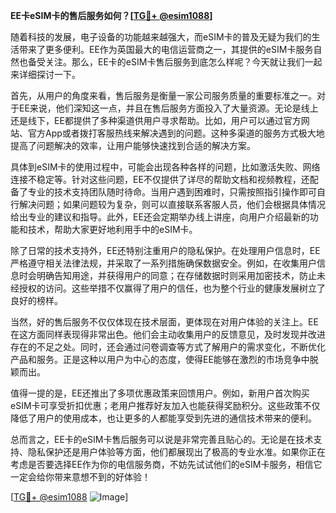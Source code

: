 **EE卡eSIM卡的售后服务如何？[[TG💪+ @esim1088](https://t.me/s/esim1088)]**

随着科技的发展，电子设备的功能越来越强大，而eSIM卡的普及无疑为我们的生活带来了更多便利。EE作为英国最大的电信运营商之一，其提供的eSIM卡服务自然也备受关注。那么，EE卡的eSIM卡售后服务到底怎么样呢？今天就让我们一起来详细探讨一下。

首先，从用户的角度来看，售后服务是衡量一家公司服务质量的重要标准之一。对于EE来说，他们深知这一点，并且在售后服务方面投入了大量资源。无论是线上还是线下，EE都提供了多种渠道供用户寻求帮助。比如，用户可以通过官方网站、官方App或者拨打客服热线来解决遇到的问题。这种多渠道的服务方式极大地提高了问题解决的效率，让用户能够快速找到合适的解决方案。

具体到eSIM卡的使用过程中，可能会出现各种各样的问题，比如激活失败、网络连接不稳定等。针对这些问题，EE不仅提供了详尽的帮助文档和视频教程，还配备了专业的技术支持团队随时待命。当用户遇到困难时，只需按照指引操作即可自行解决问题；如果问题较为复杂，则可以直接联系客服人员，他们会根据具体情况给出专业的建议和指导。此外，EE还会定期举办线上讲座，向用户介绍最新的功能和技术，帮助大家更好地利用手中的eSIM卡。

除了日常的技术支持外，EE还特别注重用户的隐私保护。在处理用户信息时，EE严格遵守相关法律法规，并采取了一系列措施确保数据安全。例如，在收集用户信息时会明确告知用途，并获得用户的同意；在存储数据时则采用加密技术，防止未经授权的访问。这些举措不仅赢得了用户的信任，也为整个行业的健康发展树立了良好的榜样。

当然，好的售后服务不仅仅体现在技术层面，更体现在对用户体验的关注上。EE在这方面同样表现得非常出色。他们会主动收集用户的反馈意见，及时发现并改进存在的不足之处。同时，还会通过问卷调查等方式了解用户的需求变化，不断优化产品和服务。正是这种以用户为中心的态度，使得EE能够在激烈的市场竞争中脱颖而出。

值得一提的是，EE还推出了多项优惠政策来回馈用户。例如，新用户首次购买eSIM卡可享受折扣优惠；老用户推荐好友加入也能获得奖励积分。这些政策不仅降低了用户的使用成本，也让更多的人都能享受到先进的通信技术带来的便利。

总而言之，EE卡的eSIM卡售后服务可以说是非常完善且贴心的。无论是在技术支持、隐私保护还是用户体验等方面，他们都展现出了极高的专业水准。如果你正在考虑是否要选择EE作为你的电信服务商，不妨先试试他们的eSIM卡服务，相信它一定会给你带来意想不到的好体验！

[[TG💪+ @esim1088](https://t.me/s/esim1088) ![Image](https://i.postimg.cc/4NQfJmqS/Snipaste-2025-05-13-00-14-12.png)]